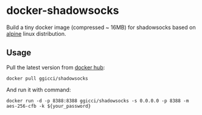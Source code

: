 # docker-shadowsocks


Build a tiny docker image (compressed ~ 16MB) for shadowsocks based on [alpine](https://alpinelinux.org/)
linux distribution.


## Usage

Pull the latest version from [docker hub](https://hub.docker.com/r/ggicci/shadowsocks/):

```
docker pull ggicci/shadowsocks
```

And run it with command:

```
docker run -d -p 8388:8388 ggicci/shadowsocks -s 0.0.0.0 -p 8388 -m aes-256-cfb -k ${your_password}
```
